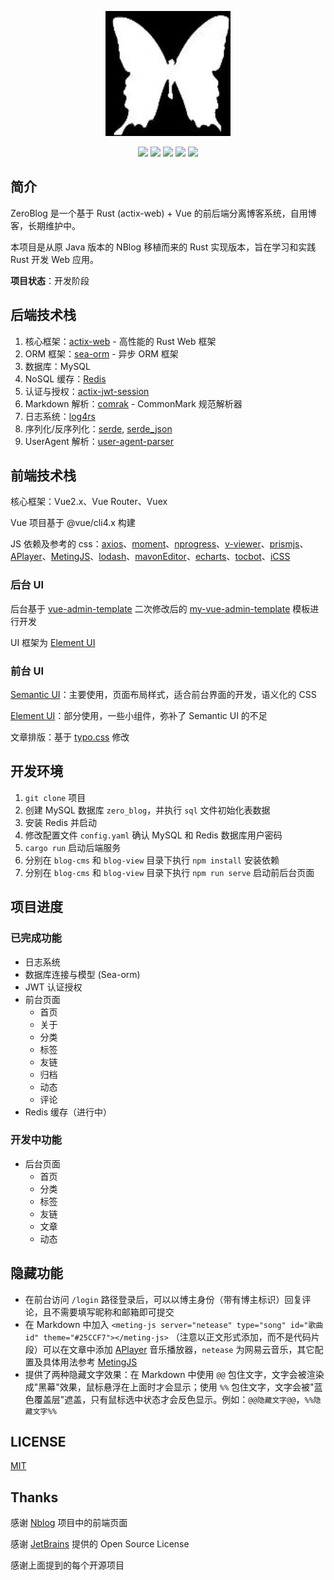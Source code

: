 <p align="center">
	<a href="https://naccl.top/" target="_blank">
		<img src="./blog-view/public/img/qr.png" alt="ZeroBlog logo" style="width: 200px; height: 200px">
	</a>
</p>
<p align="center">
	<img src="https://img.shields.io/badge/RUST-1.78-orange">
	<img src="https://img.shields.io/badge/actix-web-4.5.0-brightgreen">
	<img src="https://img.shields.io/badge/Vue-2.6.11-brightgreen">
	<img src="https://img.shields.io/badge/sea-orm-1.1.0-red">
	<img src="https://img.shields.io/badge/license-MIT-blue">
</p>

## 简介

ZeroBlog 是一个基于 Rust (actix-web) + Vue 的前后端分离博客系统，自用博客，长期维护中。

本项目是从原 Java 版本的 NBlog 移植而来的 Rust 实现版本，旨在学习和实践 Rust 开发 Web 应用。

**项目状态**：开发阶段

## 后端技术栈

1. 核心框架：[actix-web](https://github.com/actix/actix-web) - 高性能的 Rust Web 框架
2. ORM 框架：[sea-orm](https://github.com/SeaQL/sea-orm) - 异步 ORM 框架
3. 数据库：MySQL
4. NoSQL 缓存：[Redis](https://github.com/redis/redis)
5. 认证与授权：[actix-jwt-session](https://github.com/orhanbalci/actix-jwt-session)
6. Markdown 解析：[comrak](https://github.com/kivikakk/comrak) - CommonMark 规范解析器
7. 日志系统：[log4rs](https://github.com/estk/log4rs)
8. 序列化/反序列化：[serde](https://github.com/serde-rs/serde), [serde_json](https://github.com/serde-rs/json)
9. UserAgent 解析：[user-agent-parser](https://github.com/magiclen/user-agent-parser)

## 前端技术栈

核心框架：Vue2.x、Vue Router、Vuex

Vue 项目基于 @vue/cli4.x 构建

JS 依赖及参考的 css：[axios](https://github.com/axios/axios)、[moment](https://github.com/moment/moment)、[nprogress](https://github.com/rstacruz/nprogress)、[v-viewer](https://github.com/fengyuanchen/viewerjs)、[prismjs](https://github.com/PrismJS/prism)、[APlayer](https://github.com/DIYgod/APlayer)、[MetingJS](https://github.com/metowolf/MetingJS)、[lodash](https://github.com/lodash/lodash)、[mavonEditor](https://github.com/hinesboy/mavonEditor)、[echarts](https://github.com/apache/echarts)、[tocbot](https://github.com/tscanlin/tocbot)、[iCSS](https://github.com/chokcoco/iCSS)

### 后台 UI

后台基于 [vue-admin-template](https://github.com/PanJiaChen/vue-admin-template) 二次修改后的 [my-vue-admin-template](https://github.com/Naccl/my-vue-admin-template) 模板进行开发

UI 框架为 [Element UI](https://github.com/ElemeFE/element)

### 前台 UI

[Semantic UI](https://semantic-ui.com/)：主要使用，页面布局样式，适合前台界面的开发，语义化的 CSS

[Element UI](https://github.com/ElemeFE/element)：部分使用，一些小组件，弥补了 Semantic UI 的不足

文章排版：基于 [typo.css](https://github.com/sofish/typo.css) 修改

## 开发环境

1. `git clone` 项目
2. 创建 MySQL 数据库 `zero_blog`，并执行 `sql` 文件初始化表数据
3. 安装 Redis 并启动
4. 修改配置文件 `config.yaml` 确认 MySQL 和 Redis 数据库用户密码
5. `cargo run` 启动后端服务
6. 分别在 `blog-cms` 和 `blog-view` 目录下执行 `npm install` 安装依赖
7. 分别在 `blog-cms` 和 `blog-view` 目录下执行 `npm run serve` 启动前后台页面

## 项目进度

### 已完成功能
- 日志系统
- 数据库连接与模型 (Sea-orm)
- JWT 认证授权
- 前台页面
  - 首页
  - 关于
  - 分类
  - 标签
  - 友链
  - 归档
  - 动态
  - 评论
- Redis 缓存（进行中）

### 开发中功能
- 后台页面
  - 首页
  - 分类
  - 标签
  - 友链
  - 文章
  - 动态

## 隐藏功能

- 在前台访问 `/login` 路径登录后，可以以博主身份（带有博主标识）回复评论，且不需要填写昵称和邮箱即可提交
- 在 Markdown 中加入 `<meting-js server="netease" type="song" id="歌曲id" theme="#25CCF7"></meting-js>` （注意以正文形式添加，而不是代码片段）可以在文章中添加 [APlayer](https://github.com/DIYgod/APlayer) 音乐播放器，`netease` 为网易云音乐，其它配置及具体用法参考 [MetingJS](https://github.com/metowolf/MetingJS)
- 提供了两种隐藏文字效果：在 Markdown 中使用 `@@` 包住文字，文字会被渲染成"黑幕"效果，鼠标悬浮在上面时才会显示；使用 `%%` 包住文字，文字会被"蓝色覆盖层"遮盖，只有鼠标选中状态才会反色显示。例如：`@@隐藏文字@@`，`%%隐藏文字%%`

## LICENSE

[MIT](./LICENSE)

## Thanks

感谢 [Nblog](https://github.com/Naccl/NBlog) 项目中的前端页面

感谢 [JetBrains](https://www.jetbrains.com/?from=ZeroBlog) 提供的 Open Source License

感谢上面提到的每个开源项目